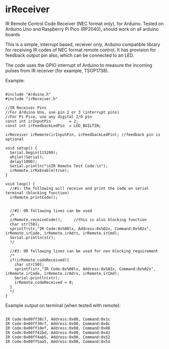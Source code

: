 # irReceiver
IR Remote Control Code Receiver (NEC format only), for Arduino.
Tested on Arduino Uno and Raspberry Pi Pico (RP2040), should work on all arduino boards

This is a simple, interrupt based, receiver only, Arduino compatible library for receiving IR codes of NEC format remote control.
It has provision for feedback output pin also, which can be connected to an LED.

The code uses the GPIO interrupt of Arduino to measure the incoming pulses from IR receiver (for example, TSOP1738).

Example:
<pre><code>
#include "Arduino.h"
#include "irReceiver.h"

//IR Receiver Pins
//For Arduino Uno, use pin 2 or 3 (interrupt pins)
//For Pi Pico, use any digital I/O pin
const int irInputPin        = 2;
const int irFeedbackLedPin  = LED_BUILTIN;

irReceiver irRemote(irInputPin, irFeedbackLedPin); //feedback pin is optional

void setup() {
  Serial.begin(115200);
  while(!Serial);
  delay(1000);
  Serial.println("\nIR Remote Test Code:\n");
  irRemote.irRxEnable(true);
}

void loop() {
  //#1: the following will receive and print the code on serial terminal (blocking function)  
  irRemote.printCode(); 
  

  //#2: OR following lines can be used 
  /*
  irRemote.receiveCode();     //this is also blocking function
  char str[50];
  sprintf(str,"IR Code:0x%08lx, Address:0x%02x, Command:0x%02x", irRemote.irCode, irRemote.irAdrs, irRemote.irCmd);
  Serial.println(str);
  */

  //#3: OR following lines can be used for non blocking requirement
  /*
  if(irRemote.codeReceived){
    char str[50];
    sprintf(str,"IR Code:0x%08lx, Address:0x%02x, Command:0x%02x", irRemote.irCode, irRemote.irAdrs, irRemote.irCmd);
    Serial.println(str);
    irRemote.codeReceived = 0;
  }
  */
}
</code></pre>

Example output on terminal (when tested with remote):
<pre><code>
IR Code:0x00ff38c7, Address:0x00, Command:0x1c
IR Code:0x00ff30cf, Address:0x00, Command:0x0c
IR Code:0x00ff10ef, Address:0x00, Command:0x08
IR Code:0x00ff42bd, Address:0x00, Command:0x42
IR Code:0x00ff4ab5, Address:0x00, Command:0x52
IR Code:0x00ff5aa5, Address:0x00, Command:0x5a
</code></pre>
